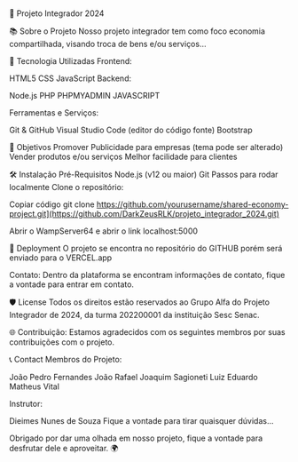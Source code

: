 ###
🚀 Projeto Integrador 2024

📚 Sobre o Projeto
Nosso projeto integrador tem como foco economia compartilhada, visando troca de bens e/ou serviços...

🔧 Tecnologia Utilizadas
Frontend:

HTML5
CSS
JavaScript 
Backend:

Node.js
PHP
PHPMYADMIN
JAVASCRIPT

Ferramentas e Serviços:

Git & GitHub
Visual Studio Code (editor do código fonte)
Bootstrap

🎯 Objetivos
Promover Publicidade para empresas (tema pode ser alterado)
Vender produtos e/ou serviços
Melhor facilidade para clientes

🛠️ Instalação
Pré-Requisitos
Node.js (v12 ou maior)
Git
Passos para rodar localmente
Clone o repositório:

Copiar código
git clone https://github.com/yourusername/shared-economy-project.git](https://github.com/DarkZeusRLK/projeto_integrador_2024.git)

Abrir o WampServer64 e abrir o link localhost:5000

🚀 Deployment
O projeto se encontra no repositório do GITHUB porém será enviado para o VERCEL.app

Contato:
Dentro da plataforma se encontram informações de contato, fique a vontade para entrar em contato.

🛡️ License
Todos os direitos estão reservados ao Grupo Alfa do Projeto Integrador de 2024, da turma 202200001 da instituição Sesc Senac.

🌐 Contribuição:
Estamos agradecidos com os seguintes membros por suas contribuições com o projeto.


📞 Contact
Membros do Projeto:

João Pedro Fernandes
João Rafael
Joaquim Sagioneti
Luiz Eduardo
Matheus Vital

Instrutor:

Dieimes Nunes de Souza
Fique a vontade para tirar quaisquer dúvidas...

Obrigado por dar uma olhada em nosso projeto, fique a vontade para desfrutar dele e aproveitar. 🌍
